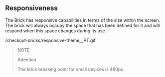 ## Responsiveness

The Brick has responsive capabilities in terms of the size within the screen. The brick will always occupy the space that has been defined for it and will respond when this space changes during its use.

/checkout-bricks/responsive-theme__PT.gif

> NOTE
>
> Attention
>
> The brick breaking point for small devices is 480px.
